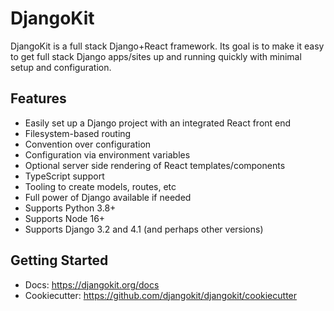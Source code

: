 # DjangoKit

DjangoKit is a full stack Django+React framework. Its goal is to make it
easy to get full stack Django apps/sites up and running quickly with
minimal setup and configuration.

## Features

- Easily set up a Django project with an integrated React front end
- Filesystem-based routing
- Convention over configuration
- Configuration via environment variables
- Optional server side rendering of React templates/components
- TypeScript support
- Tooling to create models, routes, etc
- Full power of Django available if needed
- Supports Python 3.8+
- Supports Node 16+
- Supports Django 3.2 and 4.1 (and perhaps other versions)

## Getting Started

- Docs: https://djangokit.org/docs
- Cookiecutter: https://github.com/djangokit/djangokit/cookiecutter
